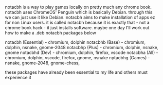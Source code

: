 notacbh is a way to play games locally on pretty much any chrome book.
notacbh uses ChromeOS' Penguin which is basically Debian.
through this we can just use it like Debian.
notacbh aims to make installation of apps ez for non Linux users.
it is called notacbh because it is exactly that - not a chrome book hack - it just installs software.
maybe one day I'll work out how to make a .deb
notacbh packages below

notacbh (Essential) - chromium, dolphin
notacbhb (Base) - chromium, dolphin, nsnake, gnome-2048
notacbhp (Plus) - chromium, dolphin, nsnake, gnome
notacbhd (Dev) - chromium, dolphin, firefox, vscode
notacbha (All) - chromium, dolphin, vscode, firefox, gnome, nsnake
nptacbhg (Games) - nsnake, gnome-2048, gnome-chess,

these packages have already been essential to my life and others must experience it
